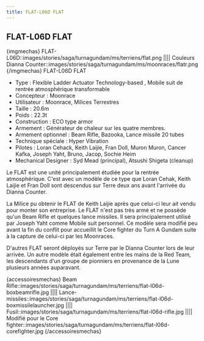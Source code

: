 ```yaml
---
title: FLAT-L06D FLAT
---
```


FLAT-L06D FLAT
--------------

{imgmechas}
FLAT-L06D::images/stories/saga/turnagundam/ms/terriens/flat.png
||||
Couleurs Dianna Counter::images/stories/saga/turnagundam/ms/moonraces/flatr.png
{/imgmechas}
FLAT-L06D FLAT


* Type : Flexible Ladder Actuator Technology-based , Mobile suit de rentrée atmosphérique transformable
* Concepteur : Moonrace
* Utilisateur : Moonrace, Milices Terrestres
* Taille : 20.6m
* Poids : 22.3t
* Construction : ECO type armor
* Armement : Générateur de chaleur sur les quatre membres.
* Armement optionnel : Beam Rifle, Bazooka, Lance missile 20 tubes
* Technique spéciale : Hyper Vibration
* Pilotes : Loran Cehack, Keith Laijie, Fran Doll, Muron Muron, Cancer Kafka, Joseph Yaht, Bruno, Jacop, Sochie Heim
* Mechanical Designer : Syd Mead (principal), Atsushi Shigeta (cleanup)


Le FLAT est une unité principalement étudiée pour la rentrée atmosphérique. C'est avec un modèle de ce type que Loran Cehak, Keith Laijie et Fran Doll sont descendus sur Terre deux ans avant l'arrivée du Dianna Counter.


La Milice pu obtenir le FLAT de Keith Laijie après que celui-ci leur ait vendu pour monter son entreprise. Le FLAT n'est pas très armé et ne possède qu'un Beam Rifle et quelques lance missiles. Il sera principalement utilisé par Joseph Yaht comme Mobile suit personnel. Ce modèle sera modifié peu avant la fin du conflit pour accueillit le Core fighter du Turn A Gundam suite à la capture de celui-ci par les Moonraces.


D'autres FLAT seront déployés sur Terre par le Dianna Counter lors de leur arrivée. Un autre modèle était également entre les mains de la Red Team, les descendants d'un groupe de pionniers en provenance de la Lune plusieurs années auparavant.


{accessoiresmechas}
Beam Rifle::images/stories/saga/turnagundam/ms/terriens/flat-l06d-boxbeamrifle.jpg
||||
Lance-missiles::images/stories/saga/turnagundam/ms/terriens/flat-l06d-boxmissilelauncher.jpg
||||
Fusil::images/stories/saga/turnagundam/ms/terriens/flat-l06d-rifle.jpg
||||
Modifié pour le Core fighter::images/stories/saga/turnagundam/ms/terriens/flat-l06d-corefighter.jpg
{/accessoiresmechas}


 


 

